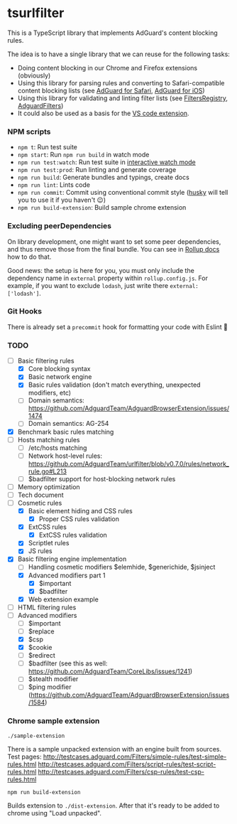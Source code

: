 # tsurlfilter

This is a TypeScript library that implements AdGuard's content blocking rules.

The idea is to have a single library that we can reuse for the following tasks:

-   Doing content blocking in our Chrome and Firefox extensions (obviously)
-   Using this library for parsing rules and converting to Safari-compatible content blocking lists (see [AdGuard for Safari](https://github.com/AdguardTeam/AdguardForSafari), [AdGuard for iOS](https://github.com/AdguardTeam/AdguardForiOS))
-   Using this library for validating and linting filter lists (see [FiltersRegistry](https://github.com/AdguardTeam/FiltersRegistry), [AdguardFilters](https://github.com/AdguardTeam/AdguardFilters))
-   It could also be used as a basis for the [VS code extension](https://github.com/ameshkov/VscodeAdblockSyntax/).

### NPM scripts

-   `npm t`: Run test suite
-   `npm start`: Run `npm run build` in watch mode
-   `npm run test:watch`: Run test suite in [interactive watch mode](http://facebook.github.io/jest/docs/cli.html#watch)
-   `npm run test:prod`: Run linting and generate coverage
-   `npm run build`: Generate bundles and typings, create docs
-   `npm run lint`: Lints code
-   `npm run commit`: Commit using conventional commit style ([husky](https://github.com/typicode/husky) will tell you to use it if you haven't :wink:)
-   `npm run build-extension`: Build sample chrome extension

### Excluding peerDependencies

On library development, one might want to set some peer dependencies, and thus remove those from the final bundle. You can see in [Rollup docs](https://rollupjs.org/#peer-dependencies) how to do that.

Good news: the setup is here for you, you must only include the dependency name in `external` property within `rollup.config.js`. For example, if you want to exclude `lodash`, just write there `external: ['lodash']`.

### Git Hooks

There is already set a `precommit` hook for formatting your code with Eslint :nail_care:

### TODO

-   [ ] Basic filtering rules
    -   [x] Core blocking syntax
    -   [x] Basic network engine
    -   [x] Basic rules validation (don't match everything, unexpected modifiers, etc)
    -   [ ] Domain semantics: https://github.com/AdguardTeam/AdguardBrowserExtension/issues/1474
    -   [ ] Domain semantics: AG-254
-   [x] Benchmark basic rules matching
-   [ ] Hosts matching rules
    -   [ ] /etc/hosts matching
    -   [ ] Network host-level rules: https://github.com/AdguardTeam/urlfilter/blob/v0.7.0/rules/network_rule.go#L213
    -   [ ] \$badfilter support for host-blocking network rules
-   [ ] Memory optimization
-   [ ] Tech document
-   [ ] Cosmetic rules
    -   [x] Basic element hiding and CSS rules
        -   [x] Proper CSS rules validation
    -   [x] ExtCSS rules
        -   [x] ExtCSS rules validation
    -   [x] Scriptlet rules
    -   [x] JS rules
-   [x] Basic filtering engine implementation
    -   [ ] Handling cosmetic modifiers $elemhide, $generichide, \$jsinject
    -   [x] Advanced modifiers part 1
        -   [x] \$important
        -   [x] \$badfilter
    -   [x] Web extension example
-   [ ] HTML filtering rules
-   [ ] Advanced modifiers
    -   [ ] \$important
    -   [ ] \$replace
    -   [x] \$csp
    -   [x] \$cookie
    -   [ ] \$redirect
    -   [ ] \$badfilter (see this as well: https://github.com/AdguardTeam/CoreLibs/issues/1241)
    -   [ ] \$stealth modifier
    -   [ ] \$ping modifier (https://github.com/AdguardTeam/AdguardBrowserExtension/issues/1584)
    
### Chrome sample extension

```
./sample-extension
```

There is a sample unpacked extension with an engine built from sources.
Test pages: 
http://testcases.adguard.com/Filters/simple-rules/test-simple-rules.html
http://testcases.adguard.com/Filters/script-rules/test-script-rules.html
http://testcases.adguard.com/Filters/csp-rules/test-csp-rules.html

```
npm run build-extension
```

Builds extension to `./dist-extension`. After that it's ready to be added to chrome using "Load unpacked".

